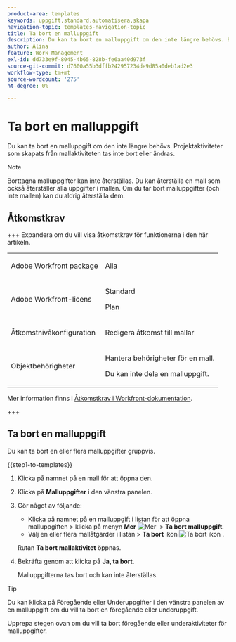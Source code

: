 ```yaml
---
product-area: templates
keywords: uppgift,standard,automatisera,skapa
navigation-topic: templates-navigation-topic
title: Ta bort en malluppgift
description: Du kan ta bort en malluppgift om den inte längre behövs. Borttagna malluppgifter kan inte återställas. Projektaktiviteter som skapats från mallaktiviteten tas inte bort eller ändras.
author: Alina
feature: Work Management
exl-id: dd733e9f-8045-4b65-828b-fe6aa40d973f
source-git-commit: d7600a55b3dffb242957234de9d85a0deb1ad2e3
workflow-type: tm+mt
source-wordcount: '275'
ht-degree: 0%

---
```


# Ta bort en malluppgift

Du kan ta bort en malluppgift om den inte längre behövs. Projektaktiviteter som skapats från mallaktiviteten tas inte bort eller ändras.

>[!NOTE]
>
>Borttagna malluppgifter kan inte återställas. Du kan återställa en mall som också återställer alla uppgifter i mallen. Om du tar bort malluppgifter (och inte mallen) kan du aldrig återställa dem.


## Åtkomstkrav

+++ Expandera om du vill visa åtkomstkrav för funktionerna i den här artikeln.

<table style="table-layout:auto"> 
 <col> 
 <col> 
 <tbody> 
  <tr> 
   <td role="rowheader"><p>Adobe Workfront package</p></td> 
   <td> <p>Alla</p> </td> 
  </tr> 
  <tr> 
   <td role="rowheader"><p>Adobe Workfront-licens</p></td> 
   <td> <p>Standard</p>
   <p>Plan</p> </td> 
  </tr> 
  <tr> 
   <td role="rowheader"><p>Åtkomstnivåkonfiguration</p></td> 
   <td> <p>Redigera åtkomst till mallar</p>  </td> 
  </tr> 
  <tr> 
   <td role="rowheader"><p>Objektbehörigheter</p> </td> 
   <td> <p>Hantera behörigheter för en mall.</p> <p>Du kan inte dela en malluppgift.</p> </td> 
  </tr> 
 </tbody> 
</table>

Mer information finns i [Åtkomstkrav i Workfront-dokumentation](/help/quicksilver/administration-and-setup/add-users/access-levels-and-object-permissions/access-level-requirements-in-documentation.md).

+++

<!--Old:

<table style="table-layout:auto"> 
 <col> 
 <col> 
 <tbody> 
  <tr> 
   <td role="rowheader"><p>Adobe Workfront package</p></td> 
   <td> <p>Any</p> </td> 
  </tr> 
  <tr> 
   <td role="rowheader"><p>Adobe Workfront license*</p></td> 
   <td> <p>Standard </p>
   <p>Plan </p> </td> 
  </tr> 
  <tr> 
   <td role="rowheader"><p>Access level</p></td> 
   <td> <p>Edit access to Templates</p>  </td> 
  </tr> 
  <tr> 
   <td role="rowheader"><p>Object permissions</p> </td> 
   <td> <p>Manage permissions for a template.</p> <p>You cannot share a template task.</p> </td> 
  </tr> 
 </tbody> 
</table>-->

## Ta bort en malluppgift

Du kan ta bort en eller flera malluppgifter gruppvis.

{{step1-to-templates}}

1. Klicka på namnet på en mall för att öppna den.
1. Klicka på **Malluppgifter** i den vänstra panelen.
1. Gör något av följande:
   * Klicka på namnet på en malluppgift i listan för att öppna malluppgiften > klicka på menyn **Mer** ![Mer &#x200B;](assets/more-icon.png) > **Ta bort malluppgift**.
   * Välj en eller flera mallåtgärder i listan > **Ta bort** ikon ![Ta bort ikon](assets/delete.png) .

   Rutan **Ta bort mallaktivitet** öppnas.
1. Bekräfta genom att klicka på **Ja, ta bort**.

   Malluppgifterna tas bort och kan inte återställas.

>[!TIP]
>
>Du kan klicka på Föregående eller Underuppgifter i den vänstra panelen av en malluppgift om du vill ta bort en föregående eller underuppgift.
>
>Upprepa stegen ovan om du vill ta bort föregående eller underaktiviteter för malluppgifter.

